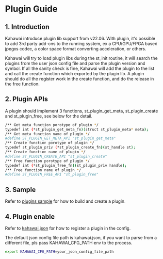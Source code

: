 # Plugin Guide

## 1. Introduction

Kahawai introduce plugin lib support from v22.06. With plugin, it's possible to add 3rd party add-ons to the running system, ex a CPU/GPU/FPGA based jpegxs codec, a color space format converting acceleration, or others.

Kahawai will try to load plugin libs during the st_init routine, it will search the plugins from the user json config file and parse the plugin version and symbol. If all the sanity check is fine, Kahawai will add the plugin to the list and call the create function which exported by the plugin lib. A plugin should do all the register work in the create function, and do the release in the free function.

## 2. Plugin APIs

A plugin should implement 3 functions, st_plugin_get_meta, st_plugin_create and st_plugin_free, see below for the detail.

```bash
/** Get meta function porotype of plugin */
typedef int (*st_plugin_get_meta_fn)(struct st_plugin_meta* meta);
/** Get meta function name of plugin */
#define ST_PLUGIN_GET_META_API "st_plugin_get_meta"
/** Create function porotype of plugin */
typedef st_plugin_priv (*st_plugin_create_fn)(st_handle st);
/** Create function name of plugin */
#define ST_PLUGIN_CREATE_API "st_plugin_create"
/** Free function porotype of plugin */
typedef int (*st_plugin_free_fn)(st_plugin_priv handle);
/** Free function name of plugin */
#define ST_PLUGIN_FREE_API "st_plugin_free"
```

## 3. Sample

Refer to [plugins sample](../plugins/sample) for how to build and create a plugin.

## 4. Plugin enable

Refer to [kahawai.json](../kahawai.json) for how to register a plugin in the config.

The default json config file path is kahawai.json, if you want to parse from a different file, pls pass KAHAWAI_CFG_PATH env to the process.

```bash
export KAHAWAI_CFG_PATH=your_json_config_file_path
```
